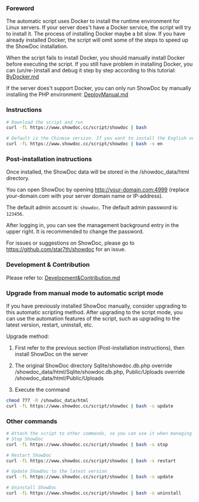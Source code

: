 ### Foreword

The automatic script uses Docker to install the runtime environment for Linux servers. If your server does't have a Docker service, the script will try to install it. The process of installing Docker maybe a bit slow. If you have already installed Docker, the script will omit some of the steps to speed up the ShowDoc installation.

When the script fails to install Docker, you should manually install Docker before executing the script. If you still have problem in installing Docker, you can (un/re-)install and debug it step by step according to this tutorial: [ByDocker.md](https://github.com/star7th/showdoc/blob/master/documentation/en/ByDocker.md)

If the server does't support Docker, you can only run ShowDoc by manually installing the PHP environment:  [DeployManual.md](https://github.com/star7th/showdoc/blob/master/documentation/en/DeployManual.md)

### Instructions

```bash
# Download the script and run
curl -fL https://www.showdoc.cc/script/showdoc | bash

# Default is the Chinese version. If you want to install the English version, please add the en parameter
curl -fL https://www.showdoc.cc/script/showdoc | bash -s en
```


### Post-installation instructions

Once installed, the ShowDoc data will be stored in the /showdoc_data/html directory.

You can open ShowDoc by opening http://your-domain.com:4999 (replace your-domain.com with your server domain name or IP-address).

The default admin account is: `showdoc`.
The default admin password is: `123456`.

After logging in, you can see the management background entry in the upper right. It is recommended to change the password.

For issues or suggestions on ShowDoc, please go to https://github.com/star7th/showdoc for an issue.

### Development & Contribution

Please refer to: [Development&Contribution.md](https://github.com/star7th/showdoc/blob/master/documentation/en/Development&Contribution.md)

### Upgrade from manual mode to automatic script mode

If you have previously installed ShowDoc manually, consider upgrading to this automatic scripting method. After upgrading to the script mode, you can use the automation features of the script, such as upgrading to the latest version, restart, uninstall, etc.

Upgrade method:

1. First refer to the previous section (Post-installation instructions), then install ShowDoc on the server

2. The original ShowDoc directory Sqlite/showdoc.db.php override /showdoc_data/html/Sqlite/showdoc.db.php, Public/Uploads override /showdoc_data/html/Public/Uploads

3. Execute the command

```bash
chmod 777 -R /showdoc_data/html
curl -fL https://www.showdoc.cc/script/showdoc | bash -s update
```


### Other commands

```bash
# Attach the script to other commands, so you can use it when managing ShowDoc.
# Stop ShowDoc
curl -fL https://www.showdoc.cc/script/showdoc | bash -s stop

# Restart ShowDoc
curl -fL https://www.showdoc.cc/script/showdoc | bash -s restart

# Update ShowDoc to the latest version
curl -fL https://www.showdoc.cc/script/showdoc | bash -s update

# Uninstall ShowDoc
curl -fL https://www.showdoc.cc/script/showdoc | bash -s uninstall
```
